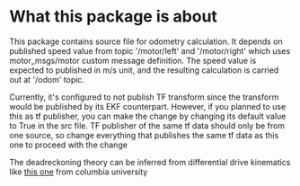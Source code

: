 # What this package is about

This package contains source file for odometry calculation. It depends on published speed value from topic '/motor/left' and '/motor/right' which uses motor_msgs/motor custom message definition. The speed value is expected to published in m/s unit, and the resulting calculation is carried out at '/odom' topic.

Currently, it's configured to not publish TF transform since the transform would be published by its EKF counterpart.  However, if you planned to use this as tf publisher, you can make the change by changing its default value to True in the src file. TF publisher of the same tf data should only be from one source, so change everything that publishes the same tf data as this one to proceed with the change

The deadreckoning theory can be inferred from differential drive kinematics like [this one](https://www.cs.columbia.edu/~allen/F17/NOTES/icckinematics.pdf) from columbia university